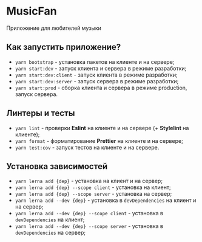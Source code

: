 # MusicFan

Приложение для любителей музыки

## Как запустить приложение?

- `yarn bootstrap` - установка пакетов на клиенте и на сервере;
- `yarn start:dev` - запуск клиента и сервера в режиме разработки;
- `yarn start:dev:client` - запуск клиента в режиме разработки;
- `yarn start:dev:server` - запуск сервера в режиме разработки;
- `yarn start:prod` - сборка клиента и сервера в режиме production, запуск сервера.

## Линтеры и тесты

- `yarn lint` - проверки **Eslint** на клиенте и на сервере (+ **Stylelint** на клиенте);
- `yarn format` - форматирование **Prettier** на клиенте и на сервере;
- `yarn test:cov` - запуск тестов на клиенте и на сервере.

## Установка зависимостей

- `yarn lerna add {dep}` - установка на клиент и на сервер;
- `yarn lerna add {dep} --scope client` - установка на клиент;
- `yarn lerna add {dep} --scope server` - установка на сервер;
- `yarn lerna add --dev {dep}` - установка в `devDependencies` на клиент и на сервер;
- `yarn lerna add --dev {dep} --scope client` - установка в `devDependencies` на клиент;
- `yarn lerna add --dev {dep} --scope server` - установка в `devDependencies` на сервер;
